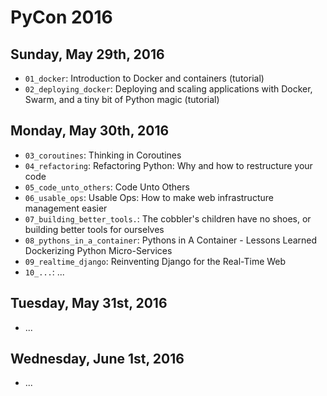 PyCon 2016
==========

Sunday, May 29th, 2016
----------------------
* `01_docker`: Introduction to Docker and containers (tutorial)
* `02_deploying_docker`: Deploying and scaling applications with Docker, Swarm,
  and a tiny bit of Python magic (tutorial)

Monday, May 30th, 2016
----------------------
* `03_coroutines`: Thinking in Coroutines
* `04_refactoring`: Refactoring Python: Why and how to restructure your code
* `05_code_unto_others`: Code Unto Others
* `06_usable_ops`: Usable Ops: How to make web infrastructure management easier
* `07_building_better_tools.`: The cobbler's children have no shoes, or
  building better tools for ourselves
* `08_pythons_in_a_container`: Pythons in A Container - Lessons Learned
  Dockerizing Python Micro-Services
* `09_realtime_django`: Reinventing Django for the Real-Time Web
* `10_...`: ...

Tuesday, May 31st, 2016
----------------------
* ...

Wednesday, June 1st, 2016
----------------------
* ...
